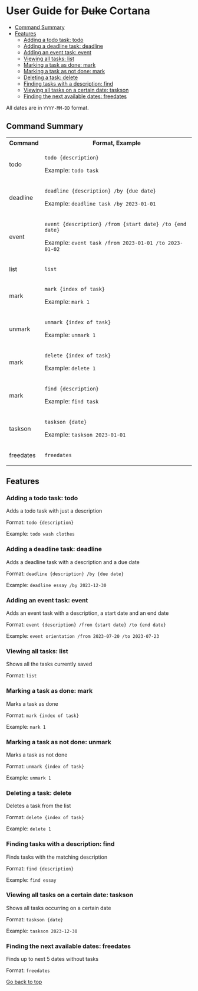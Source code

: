 # User Guide for ~~Duke~~ Cortana

- [Command Summary](#command-summary)
- [Features](#features)
  - [Adding a todo task: todo](#adding-a-todo-task-todo)
  - [Adding a deadline task: deadline](#adding-a-deadline-task-deadline)
  - [Adding an event task: event](#adding-an-event-task-event)
  - [Viewing all tasks: list](#viewing-all-tasks-list)
  - [Marking a task as done: mark](#marking-a-task-as-done-mark)
  - [Marking a task as not done: mark](#marking-a-task-as-not-done-unmark)
  - [Deleting a task: delete](#deleting-a-task-delete)
  - [Finding tasks with a description: find](#finding-tasks-with-a-description-find)
  - [Viewing all tasks on a certain date: taskson](#viewing-all-tasks-on-a-certain-date-taskson)
  - [Finding the next available dates: freedates](#finding-the-next-available-dates-freedates)
 
All dates are in ```YYYY-MM-DD``` format. 


## Command Summary
<table>
<tr>
<th>Command</th><th>Format, Example</th>
</tr>
<tr>
<td>todo</td>
<td>

`todo {description}`


Example: `todo task`

</td>
</tr>
<tr>
<td>deadline</td>
<td>

`deadline {description} /by {due date}`


Example: `deadline task /by 2023-01-01`

</td>
</tr>
<tr>
<td>event</td>
<td>

`event {description} /from {start date} /to {end date}`


Example: `event task /from 2023-01-01 /to 2023-01-02`

</td>
</tr>
<tr>
<td>list</td>
<td>

`list`

</td>
</tr>
<tr>
<td>mark</td>
<td>

`mark {index of task}`


Example: `mark 1`

</td>
</tr>
<tr>
<td>unmark</td>
<td>

`unmark {index of task}`


Example: `unmark 1`

</td>
</tr>
<tr>
<td>mark</td>
<td>

`delete {index of task}`


Example: `delete 1`

</td>
</tr>
<tr>
<td>mark</td>
<td>

`find {description}`


Example: `find task`

</td>
</tr>
<tr>
<td>taskson</td>
<td>

`taskson {date}`


Example: `taskson 2023-01-01`

</td>
</tr>
<tr>
<td>freedates</td>
<td>

`freedates`

</td>
</tr>
</table>

## Features 

### Adding a todo task: todo

Adds a todo task with just a description

Format: ```todo {description}```

Example: ```todo wash clothes```

### Adding a deadline task: deadline

Adds a deadline task with a description and a due date

Format: ```deadline {description} /by {due date}```

Example: ```deadline essay /by 2023-12-30```

### Adding an event task: event

Adds an event task with a description, a start date and an end date

Format: ```event {description} /from {start date} /to {end date}```

Example: ```event orientation /from 2023-07-20 /to 2023-07-23```

### Viewing all tasks: list

Shows all the tasks currently saved

Format: ```list```

### Marking a task as done: mark

Marks a task as done

Format: ```mark {index of task}```

Example: ```mark 1```

### Marking a task as not done: unmark

Marks a task as not done

Format: ```unmark {index of task}```

Example: ```unmark 1```

### Deleting a task: delete

Deletes a task from the list

Format: ```delete {index of task}```

Example: ```delete 1```

### Finding tasks with a description: find

Finds tasks with the matching description

Format: ```find {description}```

Example: ```find essay```

### Viewing all tasks on a certain date: taskson

Shows all tasks occurring on a certain date

Format: ```taskson {date}```

Example: ```taskson 2023-12-30```

### Finding the next available dates: freedates

Finds up to next 5 dates without tasks

Format: ```freedates```


[Go back to top](#user-guide-for-duke-cortana)
